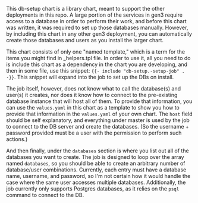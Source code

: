 This db-setup chart is a library chart, meant to support the other deployments in this repo. A large portion of the services in gen3 require access to a database in order to perform their work, and before this chart was written, it was required to set up those databases manually. However, by including this chart in any other gen3 deployment, you can automatically create those databases and users as you install the larger chart. 

This chart consists of only one "named template," which is a term for the items you might find in _helpers.tpl file. In order to use it, all you need to do is include this chart as a dependency in the chart you are developing, and then in some file, use this snippet: `{{- include "db-setup.-setup-job" . -}}`. This snippet will expand into the job to set up the DBs on install.

The job itself, however, does not know what to call the database(s) and user(s) it creates, nor does it know how to
connect to the pre-existing database instance that will host all of them. To provide that information, you can use the `values.yaml` in this chart as a template to show you how to provide that information in the `values.yaml` of your own chart. The `host` field should be self explanatory, and everything under master is used by the job to connect to the DB server and create the databases. (So the username + password provided must be a user with the permission to perform such actions.)

And then finally, under the `databases` section is where you list out all of the databases you want to create. The job is designed to loop over the array named `databases`, so you should be able to create an arbitrary number of database/user combinations. Currently, each entry must have a database name, username, and password, so I'm not certain how it would handle the case where the same user accesses multiple databases. Additionally, the job currently only supports Postgres databases, as it relies on the `psql` command to connect to the DB. 